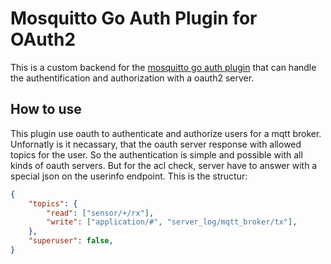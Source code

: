 # Mosquitto Go Auth Plugin for OAuth2

This is a custom backend for the [mosquitto go auth plugin](https://github.com/iegomez/mosquitto-go-auth) that can handle the authentification and authorization with a oauth2 server.

## How to use

This plugin use oauth to authenticate and authorize users for a mqtt broker. Unfornatly is it necassary, that the oauth server response with allowed topics for the user. So the authentication is simple and possible with all kinds of oauth servers. But for the acl check, server have to answer with a special json on the userinfo endpoint. This is the structur: 

```json
{
    "topics": {
        "read": ["sensor/+/rx"],
        "write": ["application/#", "server_log/mqtt_broker/tx"],
    },
    "superuser": false,
}

```
